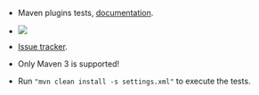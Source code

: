 * Maven plugins tests, [documentation](http://evgeny-goldin.com/wiki/Maven-plugins).

* <a href="http://evgeny-goldin.org/teamcity/viewType.html?buildTypeId=bt8&tab=buildTypeStatusDiv&guest=1"><img src="http://evgeny-goldin.org/teamcity/app/rest/builds/buildType:(id:bt8)/statusIcon"/></a>

* [Issue tracker](http://evgeny-goldin.org/youtrack/issues/pl).

* Only Maven 3 is supported!

* Run `"mvn clean install -s settings.xml"` to execute the tests.
